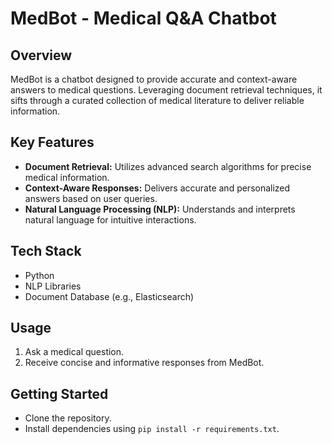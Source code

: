 # MedBot - Medical Q&A Chatbot

## Overview
MedBot is a chatbot designed to provide accurate and context-aware answers to medical questions. Leveraging document retrieval techniques, it sifts through a curated collection of medical literature to deliver reliable information.

## Key Features
- **Document Retrieval:** Utilizes advanced search algorithms for precise medical information.
- **Context-Aware Responses:** Delivers accurate and personalized answers based on user queries.
- **Natural Language Processing (NLP):** Understands and interprets natural language for intuitive interactions.

## Tech Stack
- Python
- NLP Libraries
- Document Database (e.g., Elasticsearch)

## Usage
1. Ask a medical question.
2. Receive concise and informative responses from MedBot.

## Getting Started
- Clone the repository.
- Install dependencies using `pip install -r requirements.txt`.





